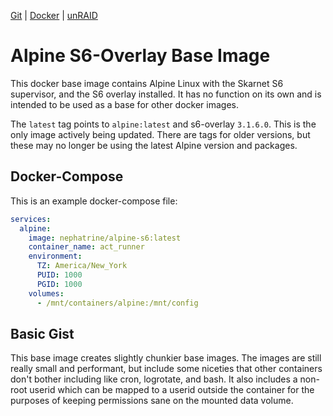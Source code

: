 <!--
SPDX-FileCopyrightText: 2019 - 2023 Daniel Wolf <nephatrine@gmail.com>

SPDX-License-Identifier: ISC
-->

[Git](https://code.nephatrine.net/NephNET/docker-alpine-s6/src/branch/master) |
[Docker](https://hub.docker.com/r/nephatrine/alpine-s6/) |
[unRAID](https://code.nephatrine.net/NephNET/unraid-containers)

# Alpine S6-Overlay Base Image

This docker base image contains Alpine Linux with the Skarnet S6 supervisor,
and the S6 overlay installed. It has no function on its own and is intended
to be used as a base for other docker images.

The `latest` tag points to `alpine:latest` and s6-overlay `3.1.6.0`. This is
the only image actively being updated. There are tags for older versions, but
these may no longer be using the latest Alpine version and packages.

## Docker-Compose

This is an example docker-compose file:

```yaml
services:
  alpine:
    image: nephatrine/alpine-s6:latest
    container_name: act_runner
    environment:
      TZ: America/New_York
      PUID: 1000
      PGID: 1000
    volumes:
      - /mnt/containers/alpine:/mnt/config
```

## Basic Gist

This base image creates slightly chunkier base images. The images are still
really small and performant, but include some niceties that other containers
don't bother including like cron, logrotate, and bash. It also includes a
non-root userid which can be mapped to a userid outside the container for the
purposes of keeping permissions sane on the mounted data volume.
